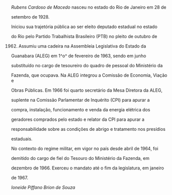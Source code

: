 

*Rubens Cardoso de Macedo* nasceu no estado do Rio de Janeiro em 28 de

setembro de 1928.



Iniciou sua trajetória pública ao ser eleito deputado estadual no estado

do Rio pelo Partido Trabalhista Brasileiro (PTB) no pleito de outubro de

1962. Assumiu uma cadeira na Assembleia Legislativa do Estado da

Guanabara (ALEG) em 1^o^ de fevereiro de 1963, sendo em junho

substituído no cargo de tesoureiro do quadro de pessoal do Ministério da

Fazenda, que ocupava. Na ALEG integrou a Comissão de Economia, Viação e

Obras Públicas. Em 1966 foi quarto secretário da Mesa Diretora da ALEG,

suplente na Comissão Parlamentar de Inquérito (CPI) para apurar a

compra, instalação, funcionamento e venda da energia elétrica dos

geradores comprados pelo estado e relator da CPI para apurar a

responsabilidade sobre as condições de abrigo e tratamento nos presídios

estaduais.



No contexto do regime militar, em vigor no país desde abril de 1964, foi

demitido do cargo de fiel do Tesouro do Ministério da Fazenda, em

dezembro de 1966. Exerceu o mandato até o fim da legislatura, em janeiro

de 1967.



*Ioneide Piffano Brion de Souza*



